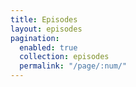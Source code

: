 ```yaml
---
title: Episodes
layout: episodes
pagination:
  enabled: true
  collection: episodes
  permalink: "/page/:num/"
---
```


